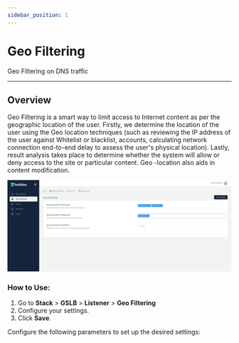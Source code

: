 ```yaml
---
sidebar_position: 1
---
```


# Geo Filtering

Geo Filtering on DNS traffic

---

## Overview

Geo Filtering is a smart way to limit access to Internet content as per the geographic location of the user. Firstly, we determine the location of the user using the Geo location techniques (such as reviewing the IP address of the user against Whitelist or blacklist, accounts, calculating network connection end-to-end delay to assess the user's physical location). Lastly, result analysis takes place to determine whether the system will allow or deny access to the site or particular content. Geo -location also aids in content modification.

![geo_filtering](/img/gslb/geo.png)

### How to Use:
1. Go to  **Stack** > **GSLB** > **Listener** > **Geo Filtering**
2. Configure your settings.
3. Click **Save**.  

Configure the following parameters to set up the desired settings:


